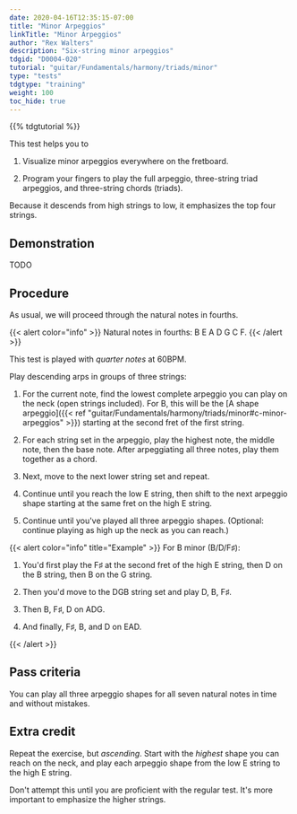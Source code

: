 ```yaml
---
date: 2020-04-16T12:35:15-07:00
title: "Minor Arpeggios"
linkTitle: "Minor Arpeggios"
author: "Rex Walters"
description: "Six-string minor arpeggios"
tdgid: "D0004-020"
tutorial: "guitar/Fundamentals/harmony/triads/minor"
type: "tests"
tdgtype: "training"
weight: 100
toc_hide: true
---
```


{{% tdgtutorial %}}

This test helps you to

1. Visualize minor arpeggios everywhere on the fretboard.

2. Program your fingers to play the full arpeggio, three-string triad arpeggios, and three-string chords (triads).

Because it descends from high strings to low, it emphasizes the top four strings.

## Demonstration

TODO

## Procedure

As usual, we will proceed through the natural notes in fourths.

{{< alert color="info" >}}
Natural notes in fourths: B E A D G C F.
{{< /alert >}}

This test is played with *quarter notes* at 60BPM.

Play descending arps in groups of three strings:

1. For the current note, find the lowest complete arpeggio you can play on the neck (open strings included). For B, this will be the [A shape arpeggio]({{< ref "guitar/Fundamentals/harmony/triads/minor#c-minor-arpeggios" >}}) starting at the second fret of the first string.

2. For each string set in the arpeggio, play the highest note, the middle note, then the base note. After arpeggiating all three notes, play them together as a chord.

3. Next, move to the next lower string set and repeat.

4. Continue until you reach the low E string, then shift to the next arpeggio shape starting at the same fret on the high E string.

5. Continue until you've played all three arpeggio shapes. (Optional: continue playing as high up the neck as you can reach.)

{{< alert color="info" title="Example" >}}
For B minor (B/D/F&sharp;):

1. You'd first play the F&sharp; at the second fret of the high E string, then D on the B string, then B on the G string.

2. Then you'd move to the DGB string set and play D, B, F&sharp;.

3. Then B, F&sharp;, D on ADG.

4. And finally, F&sharp;, B, and D on EAD.

{{< /alert >}}


## Pass criteria

You can play all three arpeggio shapes for all seven natural notes in time and without mistakes.

## Extra credit

Repeat the exercise, but *ascending*. Start with the *highest* shape you can reach on the neck, and play each arpeggio shape from the low E string to the high E string.

Don't attempt this until you are proficient with the regular test. It's more important to emphasize the higher strings.
